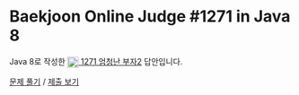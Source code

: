 # Baekjoon Online Judge #1271 in Java 8
Java 8로 작성한 [<img src="https://static.solved.ac/tier_small/1.svg" height="20" align="center">
1271 엄청난 부자2](https://www.acmicpc.net/problem/1271) 답안입니다.

[문제 풀기](https://www.acmicpc.net/problem/1271) /
[제출 보기](https://www.acmicpc.net/source/87048052)
